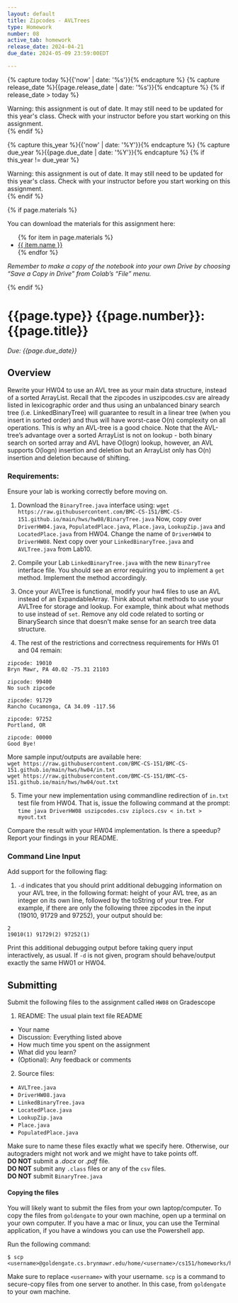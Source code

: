 ```yaml
---
layout: default
title: Zipcodes - AVLTrees
type: Homework
number: 08
active_tab: homework
release_date: 2024-04-21
due_date: 2024-05-09 23:59:00EDT

---
```


<!-- Check whether the assignment is ready to release -->
{% capture today %}{{'now' | date: '%s'}}{% endcapture %}
{% capture release_date %}{{page.release_date | date: '%s'}}{% endcapture %}
{% if release_date > today %} 
<div class="alert alert-danger">
Warning: this assignment is out of date.  It may still need to be updated for this year's class.  Check with your instructor before you start working on this assignment.
</div>
{% endif %}
<!-- End of check whether the assignment is up to date -->


<!-- Check whether the assignment is up to date -->
{% capture this_year %}{{'now' | date: '%Y'}}{% endcapture %}
{% capture due_year %}{{page.due_date | date: '%Y'}}{% endcapture %}
{% if this_year != due_year %} 
<div class="alert alert-danger">
Warning: this assignment is out of date.  It may still need to be updated for this year's class.  Check with your instructor before you start working on this assignment.
</div>
{% endif %}
<!-- End of check whether the assignment is up to date -->



{% if page.materials %}
<div class="alert alert-info">
You can download the materials for this assignment here:
<ul>
{% for item in page.materials %}
<li><a href="{{item.url}}">{{ item.name }}</a></li>
{% endfor %}
</ul>


<i>Remember to make a copy of the notebook into your own Drive by choosing “Save a Copy in Drive” from Colab’s “File” menu.</i>

</div>
{% endif %}





{{page.type}} {{page.number}}: {{page.title}}
=============================================================

_Due: {{page.due_date}}_

## Overview
Rewrite your HW04 to use an AVL tree as your main data structure, instead
of a sorted ArrayList.
Recall that the zipcodes in uszipcodes.csv are already listed in lexicographic
order and thus using an unbalanced binary search tree (i.e. LinkedBinaryTree)
will guarantee to result in a linear tree (when you insert in sorted order) and thus
will have worst-case O(n) complexity on all operations. This is why an AVL-tree
is a good choice. Note that the AVL-tree’s advantage over a sorted ArrayList is
not on lookup - both binary search on sorted array and AVL have O(logn) lookup,
however, an AVL supports O(logn) insertion and deletion but an ArrayList only
has O(n) insertion and deletion because of shifting.

### Requirements:
Ensure your lab is working correctly before moving on. 
 
1. Download the  `BinaryTree.java` interface using: `wget https://raw.githubusercontent.com/BMC-CS-151/BMC-CS-151.github.io/main/hws/hw08/BinaryTree.java`
Now, copy over `DriverHW04.java`, `PopulatedPlace.java`, `Place.java`, `LookupZip.java` and `LocatedPlace.java` from HW04. Change the name of `DriverHW04` to `DriverHW08`.
Next copy over your `LinkedBinaryTree.java` and `AVLTree.java` from Lab10. 

2. Compile your Lab `LinkedBinaryTree.java` with the new `BinaryTree` interface file. You should see an error requiring you to implement a `get` method. Implement the method accordingly. 

3. Once your AVLTree is functional, modify your hw4 files to use an AVL instead of an ExpandableArray. Think about what methods to use
your AVLTree for storage and lookup. For example, think about what methods to use instead of  `set`. Remove any old code related to sorting or BinarySearch since that doesn't make sense for an search tree data structure. 

4. The rest of the restrictions and correctness requirements for HWs 01 and 04
remain: 

```
zipcode: 19010
Bryn Mawr, PA 40.02 -75.31 21103

zipcode: 99400
No such zipcode

zipcode: 91729
Rancho Cucamonga, CA 34.09 -117.56

zipcode: 97252
Portland, OR

zipcode: 00000
Good Bye! 
```


More sample input/outputs are available here:   
`wget https://raw.githubusercontent.com/BMC-CS-151/BMC-CS-151.github.io/main/hws/hw04/in.txt`    
`wget https://raw.githubusercontent.com/BMC-CS-151/BMC-CS-151.github.io/main/hws/hw04/out.txt`

5. Time your new implementation using commandline redirection of `in.txt`
test file from HW04.
That is, issue the
following command at the prompt:
`time java DriverHW08 uszipcodes.csv ziplocs.csv < in.txt > myout.txt`

Compare the result with your HW04 implementation. Is there a speedup? 
Report your findings in your README.

### Command Line Input

Add support for the following flag:

1. `-d` indicates that you should print additional debugging information on your
AVL tree, in the following format: height of your AVL tree, as an integer on
its own line, followed by the toString of your tree. For example, if there
are only the following three zipcodes in the input (19010, 91729 and 97252),
your output should be:

```
2
19010(1) 91729(2) 97252(1)
```

Print this additional debugging output before taking query input interactively, as usual. If `-d` is not given, program should behave/output exactly
the same HW01 or HW04.

## Submitting
Submit the following files to the assignment called `HW08` on Gradescope

1. README: The usual plain text file README
  - Your name
  - Discussion: Everything listed above
  - How much time you spent on the assignment
  - What did you learn?
  - (Optional): Any feedback or comments

2. Source files:
  - `AVLTree.java`
  - `DriverHW08.java`
  - `LinkedBinaryTree.java`
  - `LocatedPlace.java`
  - `LookupZip.java`
  - `Place.java`
  - `PopulatedPlace.java`

Make sure to name these files exactly what we specify here. Otherwise,
our autograders might not work and we might have to take points off.
<br>
**DO NOT** submit a *.docx* or *.pdf* file.
<br>
**DO NOT** submit any `.class` files or any of the `csv` files.
<br>
**DO NOT** submit `BinaryTree.java`

#### Copying the files 
You will likely want to submit the files from your own laptop/computer.
To copy the files from `goldengate` to your own machine, 
open up a terminal on your own computer. If you have a mac or linux, you can use the 
Terminal application, if you have a windows you can use the Powershell app.

Run the following command:

```bassh
$ scp <username>@goldengate.cs.brynmawr.edu/home/<username>/cs151/homeworks/hw00/*
```

Make sure to replace `<username>` with your username. `scp` is a command to secure-copy files
from one server to another. In this case, from `goldengate` to your own machine.

